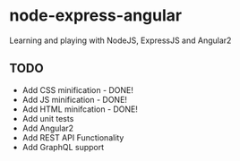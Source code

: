 # node-express-angular
Learning and playing with NodeJS, ExpressJS and Angular2

## TODO
* Add CSS minification - DONE!
* Add JS minification - DONE!
* Add HTML minifcation - DONE!
* Add unit tests
* Add Angular2
* Add REST API Functionality
* Add GraphQL support
